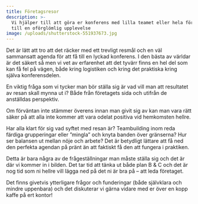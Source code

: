 ```yaml
---
title: Företagsresor
description: >-
  Vi hjälper till att göra er konferens med lilla teamet eller hela företaget
  till en oförglömlig upplevelse
image: /uploads/shutterstock-551937673.jpg
---
```


Det är lätt att tro att det räcker med ett trevligt resmål och en väl sammansatt agenda för att få till en lyckad konferens. I den bästa av världar är det säkert så men vi vet av erfarenhet att det tyvärr finns  en hel del som kan få fel på vägen, både kring logistiken och kring det praktiska kring själva konferensdelen.

En viktig fråga som vi tycker man bör ställa sig är vad vill man att resultatet av resan skall mynna ut i? Både från företagets sida och utifrån de anställdas perspektiv.

Om förväntan inte stämmer överens innan man givit sig av kan man vara rätt säker på att alla inte kommer att vara odelat positiva vid hemkomsten hellre.

Har alla klart för sig vad syftet med resan är? Teambuilding inom reda färdiga grupperingar eller ”mingla” och knyta banden över gränserna? Hur ser balansen ut mellan nöje och arbete? Det är betydligt lättare att få ned den perfekta agendan på pränt än att faktiskt få den att fungera i praktiken.

Detta är bara några av de frågeställningar man måste ställa sig och det är där vi kommer in i bilden. Det tar tid att tänka ut både plan B & C och det är nog tid som ni hellre vill lägga ned på det ni är bra på – att leda företaget.

Det finns givetvis ytterligare frågor och funderingar (både självklara och mindre uppenbara) och det diskuterar vi gärna vidare med er över en kopp kaffe på ert kontor!